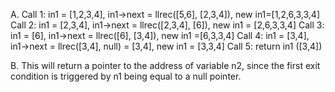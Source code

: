A.
Call 1: in1 = [1,2,3,4], in1->next = llrec([5,6], [2,3,4]), new in1=[1,2,6,3,3,4]
Call 2: in1 = [2,3,4], in1->next = llrec([2,3,4], [6]), new in1 = [2,6,3,3,4]
Call 3: in1 = [6], in1->next = llrec([6], [3,4]), new in1 =[6,3,3,4]
Call 4: in1 = [3,4], in1->next = llrec([3,4], null) = [3,4], new in1 = [3,3,4]
Call 5: return in1 ([3,4])

B. This will return a pointer to the address of variable n2, since the first exit condition is triggered by n1 being equal to a null pointer.